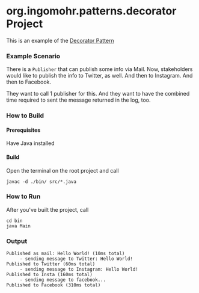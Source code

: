 # org.ingomohr.patterns.decorator Project

This is an example of the [Decorator Pattern](https://en.wikipedia.org/wiki/Decorator_pattern)

### Example Scenario
There is a `Publisher` that can publish some info via Mail.
Now, stakeholders would like to publish the info to Twitter, as well.
And then to Instagram.
And then to Facebook.

They want to call 1 publisher for this. And they want to have the combined time required to sent the message returned in the log, too.


### How to Build
#### Prerequisites
Have Java installed

#### Build
Open the terminal on the root project and call

```
javac -d ./bin/ src/*.java

```

### How to Run
After you've built the project, call

```
cd bin
java Main
```

### Output
```
Published as mail: Hello World! (10ms total)
     - sending message to Twitter: Hello World!
Published to Twitter (60ms total)
     - sending message to Instagram: Hello World!
Published to Insta (160ms total)
     - sending message to facebook...
Published to Facebook (310ms total)
```
